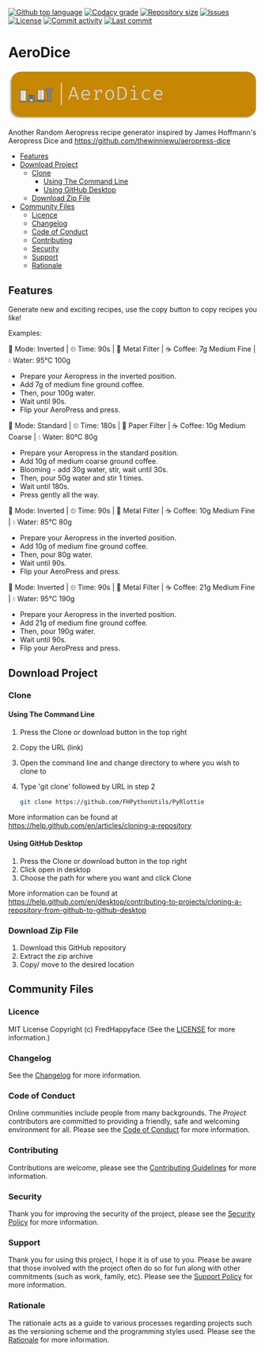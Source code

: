 [![Github top language](https://img.shields.io/github/languages/top/FHPWA/AeroDice.svg?style=for-the-badge)](../../)
[![Codacy grade](https://img.shields.io/codacy/grade/6c37d3696b1d465093212744b255b8e9.svg?style=for-the-badge)](https://www.codacy.com/gh/FHPWA/AeroDice)
[![Repository size](https://img.shields.io/github/repo-size/FHPWA/AeroDice.svg?style=for-the-badge)](../../)
[![Issues](https://img.shields.io/github/issues/FHPWA/AeroDice.svg?style=for-the-badge)](../../issues)
[![License](https://img.shields.io/github/license/FHPWA/AeroDice.svg?style=for-the-badge)](/LICENSE.md)
[![Commit activity](https://img.shields.io/github/commit-activity/m/FHPWA/AeroDice.svg?style=for-the-badge)](../../commits/master)
[![Last commit](https://img.shields.io/github/last-commit/FHPWA/AeroDice.svg?style=for-the-badge)](../../commits/master)

<!-- omit in TOC -->
# AeroDice

<img src="readme-assets/icons/name.png" alt="Project Icon" width="750">

Another Random Aeropress recipe generator inspired by James Hoffmann's Aeropress Dice and https://github.com/thewinniewu/aeropress-dice

- [Features](#features)
- [Download Project](#download-project)
	- [Clone](#clone)
		- [Using The Command Line](#using-the-command-line)
		- [Using GitHub Desktop](#using-github-desktop)
	- [Download Zip File](#download-zip-file)
- [Community Files](#community-files)
	- [Licence](#licence)
	- [Changelog](#changelog)
	- [Code of Conduct](#code-of-conduct)
	- [Contributing](#contributing)
	- [Security](#security)
	- [Support](#support)
	- [Rationale](#rationale)

## Features

Generate new and exciting recipes, use the copy button to copy recipes you like!

Examples:

🔀 Mode: Inverted | ⏲ Time: 90s | 🤘 Metal Filter | ☕ Coffee: 7g Medium Fine | 💧 Water: 95°C 100g

- Prepare your Aeropress in the inverted position.
- Add 7g of medium fine ground coffee.
- Then, pour 100g water.
- Wait until 90s.
- Flip your AeroPress and press.

🔀 Mode: Standard | ⏲ Time: 180s | 🧻 Paper Filter | ☕ Coffee: 10g Medium Coarse | 💧 Water: 80°C 80g

- Prepare your Aeropress in the standard position.
- Add 10g of medium coarse ground coffee.
- Blooming - add 30g water, stir, wait until 30s.
- Then, pour 50g water and stir 1 times.
- Wait until 180s.
- Press gently all the way.

🔀 Mode: Inverted | ⏲ Time: 90s | 🤘 Metal Filter | ☕ Coffee: 10g Medium Fine | 💧 Water: 85°C 80g

- Prepare your Aeropress in the inverted position.
- Add 10g of medium fine ground coffee.
- Then, pour 80g water.
- Wait until 90s.
- Flip your AeroPress and press.

🔀 Mode: Inverted | ⏲ Time: 90s | 🤘 Metal Filter | ☕ Coffee: 21g Medium Fine | 💧 Water: 95°C 190g

- Prepare your Aeropress in the inverted position.
- Add 21g of medium fine ground coffee.
- Then, pour 190g water.
- Wait until 90s.
- Flip your AeroPress and press.

## Download Project

### Clone

#### Using The Command Line

1. Press the Clone or download button in the top right
2. Copy the URL (link)
3. Open the command line and change directory to where you wish to
	 clone to
4. Type 'git clone' followed by URL in step 2

	 ```bash
	 git clone https://github.com/FHPythonUtils/PyRlottie
	 ```

More information can be found at
https://help.github.com/en/articles/cloning-a-repository

#### Using GitHub Desktop

1. Press the Clone or download button in the top right
2. Click open in desktop
3. Choose the path for where you want and click Clone

More information can be found at
https://help.github.com/en/desktop/contributing-to-projects/cloning-a-repository-from-github-to-github-desktop

### Download Zip File

1. Download this GitHub repository
2. Extract the zip archive
3. Copy/ move to the desired location

## Community Files

### Licence

MIT License
Copyright (c) FredHappyface
(See the [LICENSE](/LICENSE.md) for more information.)

### Changelog

See the [Changelog](/CHANGELOG.md) for more information.

### Code of Conduct

Online communities include people from many backgrounds. The _Project_
contributors are committed to providing a friendly, safe and welcoming
environment for all. Please see the
[Code of Conduct](https://github.com/FHPythonUtils/.github/blob/master/CODE_OF_CONDUCT.md)
for more information.

### Contributing

Contributions are welcome, please see the
[Contributing Guidelines](https://github.com/FHPythonUtils/.github/blob/master/CONTRIBUTING.md)
for more information.

### Security

Thank you for improving the security of the project, please see the
[Security Policy](https://github.com/FHPythonUtils/.github/blob/master/SECURITY.md)
for more information.

### Support

Thank you for using this project, I hope it is of use to you. Please be aware that
those involved with the project often do so for fun along with other commitments
(such as work, family, etc). Please see the
[Support Policy](https://github.com/FHPythonUtils/.github/blob/master/SUPPORT.md)
for more information.

### Rationale

The rationale acts as a guide to various processes regarding projects such as
the versioning scheme and the programming styles used. Please see the
[Rationale](https://github.com/FHPythonUtils/.github/blob/master/RATIONALE.md)
for more information.
